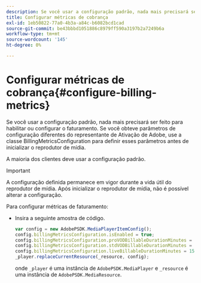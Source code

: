 ```yaml
---
description: Se você usar a configuração padrão, nada mais precisará ser feito para habilitar ou configurar o faturamento. Se você obteve parâmetros de configuração diferentes do representante de Ativação de Adobe, use a classe BillingMetricsConfiguration para definir esses parâmetros antes de inicializar o reprodutor de mídia.
title: Configurar métricas de cobrança
exl-id: 1eb50822-77a0-4b3a-a84c-b6082bcd1cad
source-git-commit: be43bbbd1051886c8979ff590a3197b2a7249b6a
workflow-type: tm+mt
source-wordcount: '145'
ht-degree: 0%

---
```


# Configurar métricas de cobrança{#configure-billing-metrics}

Se você usar a configuração padrão, nada mais precisará ser feito para habilitar ou configurar o faturamento. Se você obteve parâmetros de configuração diferentes do representante de Ativação de Adobe, use a classe BillingMetricsConfiguration para definir esses parâmetros antes de inicializar o reprodutor de mídia.

A maioria dos clientes deve usar a configuração padrão.

>[!IMPORTANT]
>
>A configuração definida permanece em vigor durante a vida útil do reprodutor de mídia. Após inicializar o reprodutor de mídia, não é possível alterar a configuração.

Para configurar métricas de faturamento:

* Insira a seguinte amostra de código.

   ```js
   var config = new AdobePSDK.MediaPlayerItemConfig(); 
   config.billingMetricsConfiguration.isEnabled = true; 
   config.billingMetricsConfiguration.proVODBillableDurationMinutes = 60; 
   config.billingMetricsConfiguration.stdVODBillableDurationMinutes = 30; 
   config.billingMetricsConfiguration.liveBillableDurationMinutes = 15; 
   _player.replaceCurrentResource(_resource, config);
   ```

   onde `_player` é uma instância de `AdobePSDK.MediaPlayer` e `_resource` é uma instância de `AdobePSDK.MediaResource`.
